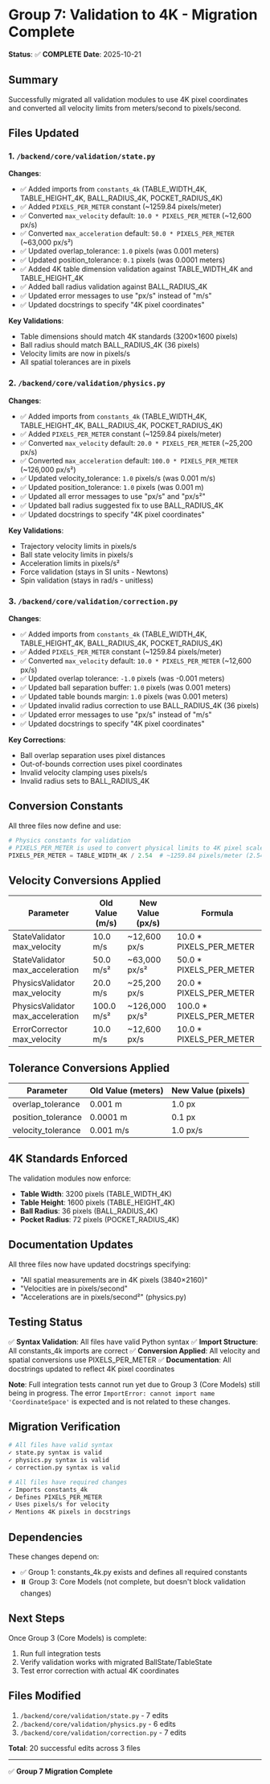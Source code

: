 # Group 7: Validation to 4K - Migration Complete

**Status**: ✅ **COMPLETE**
**Date**: 2025-10-21

## Summary

Successfully migrated all validation modules to use 4K pixel coordinates and converted all velocity limits from meters/second to pixels/second.

## Files Updated

### 1. `/backend/core/validation/state.py`
**Changes**:
- ✅ Added imports from `constants_4k` (TABLE_WIDTH_4K, TABLE_HEIGHT_4K, BALL_RADIUS_4K, POCKET_RADIUS_4K)
- ✅ Added `PIXELS_PER_METER` constant (~1259.84 pixels/meter)
- ✅ Converted `max_velocity` default: `10.0 * PIXELS_PER_METER` (~12,600 px/s)
- ✅ Converted `max_acceleration` default: `50.0 * PIXELS_PER_METER` (~63,000 px/s²)
- ✅ Updated overlap_tolerance: `1.0` pixels (was 0.001 meters)
- ✅ Updated position_tolerance: `0.1` pixels (was 0.0001 meters)
- ✅ Added 4K table dimension validation against TABLE_WIDTH_4K and TABLE_HEIGHT_4K
- ✅ Added ball radius validation against BALL_RADIUS_4K
- ✅ Updated error messages to use "px/s" instead of "m/s"
- ✅ Updated docstrings to specify "4K pixel coordinates"

**Key Validations**:
- Table dimensions should match 4K standards (3200×1600 pixels)
- Ball radius should match BALL_RADIUS_4K (36 pixels)
- Velocity limits are now in pixels/s
- All spatial tolerances are in pixels

### 2. `/backend/core/validation/physics.py`
**Changes**:
- ✅ Added imports from `constants_4k` (TABLE_WIDTH_4K, TABLE_HEIGHT_4K, BALL_RADIUS_4K, POCKET_RADIUS_4K)
- ✅ Added `PIXELS_PER_METER` constant (~1259.84 pixels/meter)
- ✅ Converted `max_velocity` default: `20.0 * PIXELS_PER_METER` (~25,200 px/s)
- ✅ Converted `max_acceleration` default: `100.0 * PIXELS_PER_METER` (~126,000 px/s²)
- ✅ Updated velocity_tolerance: `1.0` pixels/s (was 0.001 m/s)
- ✅ Updated position_tolerance: `1.0` pixels (was 0.001 m)
- ✅ Updated all error messages to use "px/s" and "px/s²"
- ✅ Updated ball radius suggested fix to use BALL_RADIUS_4K
- ✅ Updated docstrings to specify "4K pixel coordinates"

**Key Validations**:
- Trajectory velocity limits in pixels/s
- Ball state velocity limits in pixels/s
- Acceleration limits in pixels/s²
- Force validation (stays in SI units - Newtons)
- Spin validation (stays in rad/s - unitless)

### 3. `/backend/core/validation/correction.py`
**Changes**:
- ✅ Added imports from `constants_4k` (TABLE_WIDTH_4K, TABLE_HEIGHT_4K, BALL_RADIUS_4K, POCKET_RADIUS_4K)
- ✅ Added `PIXELS_PER_METER` constant (~1259.84 pixels/meter)
- ✅ Converted `max_velocity` default: `10.0 * PIXELS_PER_METER` (~12,600 px/s)
- ✅ Updated overlap tolerance: `-1.0` pixels (was -0.001 meters)
- ✅ Updated ball separation buffer: `1.0` pixels (was 0.001 meters)
- ✅ Updated table bounds margin: `1.0` pixels (was 0.001 meters)
- ✅ Updated invalid radius correction to use BALL_RADIUS_4K (36 pixels)
- ✅ Updated error messages to use "px/s" instead of "m/s"
- ✅ Updated docstrings to specify "4K pixel coordinates"

**Key Corrections**:
- Ball overlap separation uses pixel distances
- Out-of-bounds correction uses pixel coordinates
- Invalid velocity clamping uses pixels/s
- Invalid radius sets to BALL_RADIUS_4K

## Conversion Constants

All three files now define and use:

```python
# Physics constants for validation
# PIXELS_PER_METER is used to convert physical limits to 4K pixel scale
PIXELS_PER_METER = TABLE_WIDTH_4K / 2.54  # ~1259.84 pixels/meter (2.54m table width)
```

## Velocity Conversions Applied

| Parameter | Old Value (m/s) | New Value (px/s) | Formula |
|-----------|----------------|------------------|---------|
| StateValidator max_velocity | 10.0 m/s | ~12,600 px/s | 10.0 * PIXELS_PER_METER |
| StateValidator max_acceleration | 50.0 m/s² | ~63,000 px/s² | 50.0 * PIXELS_PER_METER |
| PhysicsValidator max_velocity | 20.0 m/s | ~25,200 px/s | 20.0 * PIXELS_PER_METER |
| PhysicsValidator max_acceleration | 100.0 m/s² | ~126,000 px/s² | 100.0 * PIXELS_PER_METER |
| ErrorCorrector max_velocity | 10.0 m/s | ~12,600 px/s | 10.0 * PIXELS_PER_METER |

## Tolerance Conversions Applied

| Parameter | Old Value (meters) | New Value (pixels) |
|-----------|-------------------|-------------------|
| overlap_tolerance | 0.001 m | 1.0 px |
| position_tolerance | 0.0001 m | 0.1 px |
| velocity_tolerance | 0.001 m/s | 1.0 px/s |

## 4K Standards Enforced

The validation modules now enforce:
- **Table Width**: 3200 pixels (TABLE_WIDTH_4K)
- **Table Height**: 1600 pixels (TABLE_HEIGHT_4K)
- **Ball Radius**: 36 pixels (BALL_RADIUS_4K)
- **Pocket Radius**: 72 pixels (POCKET_RADIUS_4K)

## Documentation Updates

All three files now have updated docstrings specifying:
- "All spatial measurements are in 4K pixels (3840×2160)"
- "Velocities are in pixels/second"
- "Accelerations are in pixels/second²" (physics.py)

## Testing Status

✅ **Syntax Validation**: All files have valid Python syntax
✅ **Import Structure**: All constants_4k imports are correct
✅ **Conversion Applied**: All velocity and spatial conversions use PIXELS_PER_METER
✅ **Documentation**: All docstrings updated to reflect 4K pixel coordinates

**Note**: Full integration tests cannot run yet due to Group 3 (Core Models) still being in progress. The error `ImportError: cannot import name 'CoordinateSpace'` is expected and is not related to these changes.

## Migration Verification

```bash
# All files have valid syntax
✓ state.py syntax is valid
✓ physics.py syntax is valid
✓ correction.py syntax is valid

# All files have required changes
✓ Imports constants_4k
✓ Defines PIXELS_PER_METER
✓ Uses pixels/s for velocity
✓ Mentions 4K pixels in docstrings
```

## Dependencies

These changes depend on:
- ✅ Group 1: constants_4k.py exists and defines all required constants
- ⏸️ Group 3: Core Models (not complete, but doesn't block validation changes)

## Next Steps

Once Group 3 (Core Models) is complete:
1. Run full integration tests
2. Verify validation works with migrated BallState/TableState
3. Test error correction with actual 4K coordinates

## Files Modified

1. `/backend/core/validation/state.py` - 7 edits
2. `/backend/core/validation/physics.py` - 6 edits
3. `/backend/core/validation/correction.py` - 7 edits

**Total**: 20 successful edits across 3 files

---

✅ **Group 7 Migration Complete**
